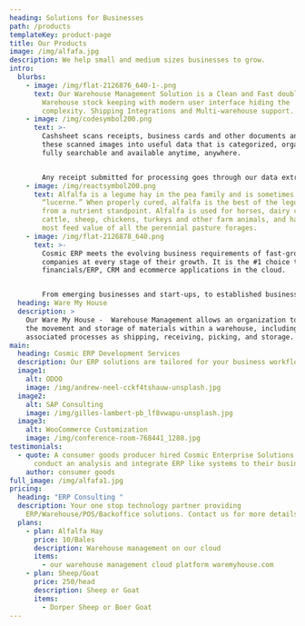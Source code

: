```yaml
---
heading: Solutions for Businesses
path: /products
templateKey: product-page
title: Our Products
image: /img/alfafa.jpg
description: We help small and medium sizes businesses to grow.
intro:
  blurbs:
    - image: /img/flat-2126876_640-1-.png
      text: Our Warehouse Management Solution is a Clean and Fast double entry based
        Warehouse stock keeping with modern user interface hiding the
        complexity. Shipping Integrations and Multi-warehouse support.
    - image: /img/codesymbol200.png
      text: >-
        Cashsheet scans receipts, business cards and other documents and turns
        these scanned images into useful data that is categorized, organized,
        fully searchable and available anytime, anywhere.


        Any receipt submitted for processing goes through our data extraction process, where the important information (vendor, total, tax, date, payment type) is extracted and then verified by a team member to ensure the highest possible accuracy. The processed receipt data is then categorized, organized in your online account.
    - image: /img/reactsymbol200.png
      text: Alfalfa is a legume hay in the pea family and is sometimes called
        “lucerne.” When properly cured, alfalfa is the best of the legume hays
        from a nutrient standpoint. Alfalfa is used for horses, dairy cows, beef
        cattle, sheep, chickens, turkeys and other farm animals, and has the
        most feed value of all the perennial pasture forages.
    - image: /img/flat-2126878_640.png
      text: >-
        Cosmic ERP meets the evolving business requirements of fast-growing
        companies at every stage of their growth. It is the #1 choice to run
        financials/ERP, CRM and ecommerce applications in the cloud.


        From emerging businesses and start-ups, to established businesses, Cosmic ERP empowers modern, fast-growing companies, both private and public, to unlock their growth potential. Our cloud-based solutions streamline mission critical business processes and reduce IT costs, allowing you to easily scale and future-proof your business with an agile business platform that evolves as your needs change.
  heading: Ware My House
  description: >
    Our Ware My House -  Warehouse Management allows an organization to control
    the movement and storage of materials within a warehouse, including managing
    associated processes as shipping, receiving, picking, and storage.
main:
  heading: Cosmic ERP Development Services
  description: Our ERP solutions are tailored for your business workflows.
  image1:
    alt: ODOO
    image: /img/andrew-neel-cckf4tshauw-unsplash.jpg
  image2:
    alt: SAP Consulting
    image: /img/gilles-lambert-pb_lf8vwapu-unsplash.jpg
  image3:
    alt: WooCommerce Customization
    image: /img/conference-room-768441_1280.jpg
testimonials:
  - quote: A consumer goods producer hired Cosmic Enterprise Solutions LLC to
      conduct an analysis and integrate ERP like systems to their business.
    author: consumer goods
full_image: /img/alfafa1.jpg
pricing:
  heading: "ERP Consulting "
  description: Your one stop technology partner providing
    ERP/Warehouse/POS/Backoffice solutions. Contact us for more details
  plans:
    - plan: Alfalfa Hay
      price: 10/Bales
      description: Warehouse management on our cloud
      items:
        - our warehouse management cloud platform waremyhouse.com
    - plan: Sheep/Goat
      price: 250/head
      description: Sheep or Goat
      items:
        - Dorper Sheep or Boer Goat
---
```

